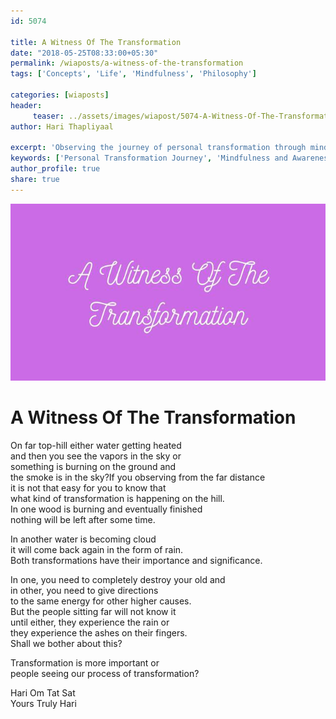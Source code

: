 ```yaml
--- 
id: 5074

title: A Witness Of The Transformation
date: "2018-05-25T08:33:00+05:30"
permalink: /wiaposts/a-witness-of-the-transformation
tags: ['Concepts', 'Life', 'Mindfulness', 'Philosophy']    

categories: [wiaposts] 
header:
     teaser: ../assets/images/wiapost/5074-A-Witness-Of-The-Transformation.jpg
author: Hari Thapliyaal 

excerpt: 'Observing the journey of personal transformation through mindfulness and awareness.' 
keywords: ['Personal Transformation Journey', 'Mindfulness and Awareness', 'Life Changes', 'Philosophical Insights on Transformation']
author_profile: true 
share: true 
---
```


![A Witness Of The Transformation](../assets/images/wiapost/5074-A-Witness-Of-The-Transformation.jpg)     
   
# A Witness Of The Transformation   
    
On far top-hill either water getting heated     
and then you see the vapors in the sky or     
something is burning on the ground and     
the smoke is in the sky?If you observing from the far distance     
it is not that easy for you to know that     
what kind of transformation is happening on the hill.    
In one wood is burning and eventually finished     
nothing will be left after some time.    
    
In another water is becoming cloud     
it will come back again in the form of rain.    
Both transformations have their importance and significance.    
     
In one, you need to completely destroy your old and     
in other, you need to give directions     
to the same energy for other higher causes.    
But the people sitting far will not know it     
until either, they experience the rain or     
they experience the ashes on their fingers.     
Shall we bother about this?    
    
Transformation is more important or     
people seeing our process of transformation?    
    
Hari Om Tat Sat     
Yours Truly Hari    
    
    
